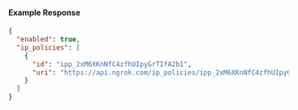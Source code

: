 <!-- Code generated for API Clients. DO NOT EDIT. -->

#### Example Response

```json
{
  "enabled": true,
  "ip_policies": [
    {
      "id": "ipp_2xM6XKnNfC4zfhUIpyGrTIfA2b1",
      "uri": "https://api.ngrok.com/ip_policies/ipp_2xM6XKnNfC4zfhUIpyGrTIfA2b1"
    }
  ]
}
```
